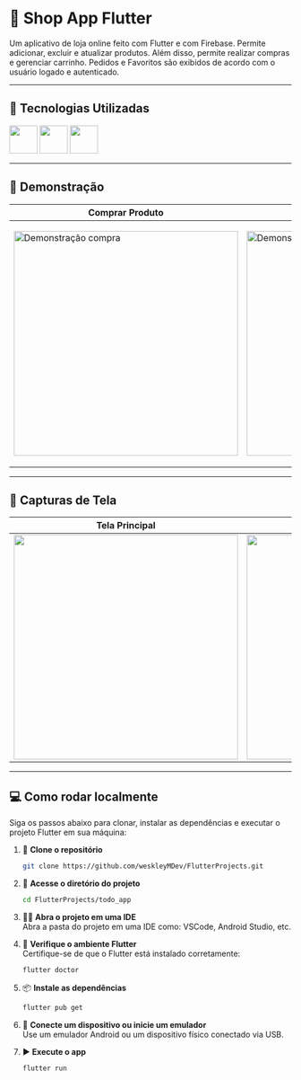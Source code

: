 # 📝 Shop App Flutter

Um aplicativo de loja online feito com Flutter e com Firebase. Permite adicionar, excluir e atualizar produtos. Além disso, permite realizar compras e gerenciar carrinho. Pedidos e Favoritos são exibidos de acordo com o usuário logado e autenticado.

---

## 🤖 Tecnologias Utilizadas

<div>
  <img src="https://cdn.jsdelivr.net/gh/devicons/devicon@latest/icons/flutter/flutter-original.svg" width="50" /> 
  <img src="https://cdn.jsdelivr.net/gh/devicons/devicon@latest/icons/dart/dart-original.svg" width="50" /> 
  <img src="https://cdn.jsdelivr.net/gh/devicons/devicon@latest/icons/firebase/firebase-original.svg" width="50" />
</div>

---

## 🎥 Demonstração

| Comprar Produto | Novo Produto |
|----------------|------------------|
| <p align="left"><img src="https://github.com/user-attachments/assets/d2816b15-b4e1-41e1-8059-f7d76b91eefe" alt="Demonstração compra" height="400"/></p> | <p align="left"><img src="https://github.com/user-attachments/assets/e13a3a78-737e-488c-9c47-fab1191d6310" alt="Demonstração novo" height="400"/></p>

---

## 📸 Capturas de Tela

| Tela Principal | Tela Produtos | Tela Pedidos |
|----------------|------------------|------------------|
| <img src="https://github.com/user-attachments/assets/e98cfb0d-1b14-4a38-b3b6-628595dd97c7" height="400" /> | <img src="https://github.com/user-attachments/assets/50212b36-9ecb-430a-a8d2-0df354d35ae8" height="400" /> | <img src="https://github.com/user-attachments/assets/4726012a-15da-4b4b-8f71-ed807954f5c7" height="400" /> |

---

## 💻 Como rodar localmente  

Siga os passos abaixo para clonar, instalar as dependências e executar o projeto Flutter em sua máquina:

1. 🧱 **Clone o repositório**  
   ```bash
   git clone https://github.com/weskleyMDev/FlutterProjects.git

2. 📂 **Acesse o diretório do projeto**  
   ```bash
   cd FlutterProjects/todo_app

3. 🧑‍💻 **Abra o projeto em uma IDE**  
   Abra a pasta do projeto em uma IDE como: VSCode, Android Studio, etc.

4. 🧪 **Verifique o ambiente Flutter**  
   Certifique-se de que o Flutter está instalado corretamente:
   ```bash
   flutter doctor

5. 📦 **Instale as dependências**  
   ```bash
   flutter pub get

6. 📱 **Conecte um dispositivo ou inicie um emulador**  
   Use um emulador Android ou um dispositivo físico conectado via USB.

7. ▶️ **Execute o app**  
   ```bash
   flutter run
